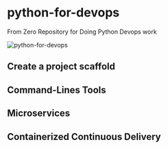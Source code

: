 # python-for-devops
From Zero Repository for Doing Python Devops work

![python-for-devops](https://github.com/jncendrette/python-for-devops/assets/14999974/25538474-08f9-4497-8dab-d01bb8a1a6c2)

## Create a project scaffold

## Command-Lines Tools

## Microservices

## Containerized Continuous Delivery

